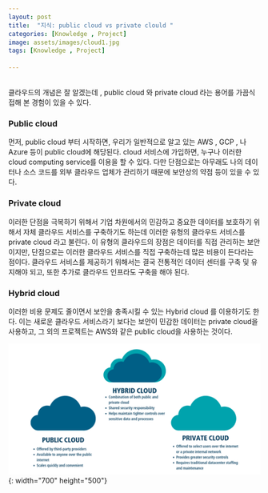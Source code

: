 ```yaml
---
layout: post
title:  "지식: public cloud vs private clould "
categories: [Knowledge , Project]
image: assets/images/cloud1.jpg
tags: [Knowledge , Project]

---
```


<br>
클라우드의 개념은 잘 알겠는데 , public cloud 와 private cloud 라는 용어를 가끔식 접해 본 경험이 있을 수 있다. 


### Public cloud


먼저, public cloud 부터 시작하면, 우리가 일반적으로 알고 있는  AWS , GCP , 나 Azure 등이 public cloud에 해당된다. 
 cloud 서비스에 가입하면, 누구나 이러한 cloud computing service를 이용을 할 수 있다. 다만 단점으로는 아무래도 나의 데이터나 소스 코드를 외부 클라우드 업체가 관리하기 때문에 보안상의 약점 등이 있을 수 있다. 

### Private cloud

 이러한 단점을 극복하기 위해서 기업 차원에서의 민감하고 중요한 데이터를 보호하기 위해서 자체 클라우드 서비스를 구축하기도 하는데 이러한 유형의 클라우드 서비스를 private cloud 라고 불린다. 
이 유형의 클라우드의 장점은 데이터를 직접 관리하는 보안이지만, 단점으로는 이러한 클라우드 서비스를 직접 구축하는데 많은 비용이 든다라는 점이다. 클라우드 서비스를 제공하기 위해서는 결국 전통적인 데이터 센터를 구축 및 유지해야 되고, 또한 추가로 클라우드 인프라도 구축을 해야 된다. 

### Hybrid cloud
이러한 비용 문제도 줄이면서 보안을 충족시킬 수 있는 Hybrid cloud 를 이용하기도 한다. 이는 새로운 클라우드 서비스라기 보다는 보안이 민감한 데이터는 private cloud을 사용하고, 그 외의 프로젝트는 AWS와 같은 public cloud을 사용하는 것이다. 




![Example Image](/assets/images/cloud2.jpg){: width="700" height="500"}
